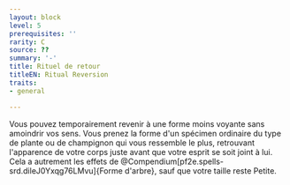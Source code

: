 ```yaml
---
layout: block
level: 5
prerequisites: ''
rarity: C
source: ??
summary: '-'
title: Rituel de retour
titleEN: Ritual Reversion
traits:
- general

---
```


<p><span id="ctl00_MainContent_DetailedOutput">Vous pouvez temporairement revenir à une forme moins voyante sans amoindrir vos sens. Vous prenez la forme d'un spécimen ordinaire du type de plante ou de champignon qui vous ressemble le plus, retrouvant l'apparence de votre corps juste avant que votre esprit se soit joint à lui. Cela a autrement les effets de @Compendium[pf2e.spells-srd.dileJ0Yxqg76LMvu]{Forme d'arbre}, sauf que votre taille reste Petite.&nbsp;</span></p>